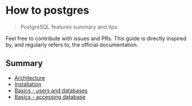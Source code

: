 # How to postgres

> PostgreSQL features summary and tips.

Feel free to contribute with issues and PRs.
This guide is directly inspired by, and regularly refers to,
the official documentation.

## Summary

- [Architecture](./architecture.md)
- [Installation](./installation.md)
- [Basics - users and databases](./basics/users_database.md)
- [Basics - accessing database](./basics/accessing_database.md)
